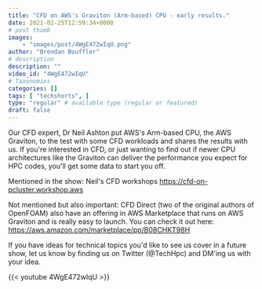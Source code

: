 ```yaml
---
title: "CFD on AWS's Graviton (Arm-based) CPU - early results."
date: 2021-02-25T12:59:34+0000
# post thumb
images:
    - "images/post/4WgE472wIqU.png"
author: "Brendan Bouffler"
# description
description: ""
video_id: "4WgE472wIqU"
# Taxonomies
categories: []
tags: [ "techshorts", ]
type: "regular" # available type (regular or featured)
draft: false
---
```


Our CFD expert, Dr Neil Ashton put AWS's Arm-based CPU, the AWS Graviton, to the test with some CFD workloads and shares the results with us. If you're interested in CFD, or just wanting to find out if newer CPU architectures like the Graviton can deliver the performance you expect for HPC codes, you'll get some data to start you off.

Mentioned in the show: Neil's CFD workshops https://cfd-on-pcluster.workshop.aws

Not mentioned but also important: CFD Direct (two of the original authors of OpenFOAM) also have an offering in AWS Marketplace that runs on AWS Graviton and is really easy to launch. You can check it out here: https://aws.amazon.com/marketplace/pp/B08CHKT98H

If you have ideas for technical topics you'd like to see us cover in a future show, let us know by finding us on Twitter (@TechHpc) and DM'ing us with your idea.

{{< youtube 4WgE472wIqU >}}